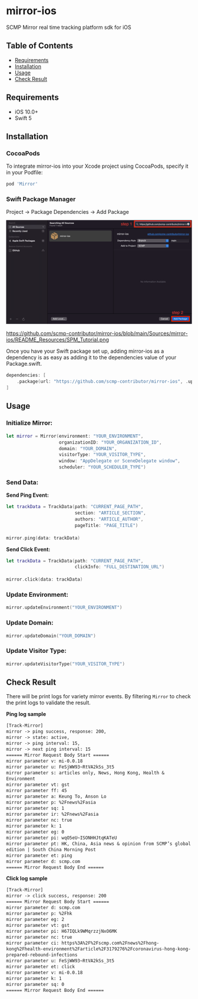 # mirror-ios

SCMP Mirror real time tracking platform sdk for iOS

## Table of Contents
* [Requirements](#requirements)
* [Installation](#installation)
* [Usage](#usage)
* [Check Result](#check-result)

## Requirements
- iOS 10.0+
- Swift 5

## Installation

### CocoaPods

To integrate mirror-ios into your Xcode project using CocoaPods, specify it in your Podfile:

```ruby
pod 'Mirror'
```

### Swift Package Manager

Project -> Package Dependencies -> Add Package

![SPM tutorial](https://github.com/scmp-contributor/mirror-ios/blob/main/Sources/mirror-ios/README_Resources/SPM_Tutorial.png)

https://github.com/scmp-contributor/mirror-ios/blob/main/Sources/mirror-ios/README_Resources/SPM_Tutorial.png

Once you have your Swift package set up, adding mirror-ios as a dependency is as easy as adding it to the dependencies value of your Package.swift.

```swift
dependencies: [
    .package(url: "https://github.com/scmp-contributor/mirror-ios", .upToNextMajor(from: "0.0.17"))
]
```

## Usage

### Initialize Mirror:

```swift
let mirror = Mirror(environment: "YOUR_ENVIRONMENT",
                    organizationID: "YOUR_ORGANIZATION_ID",
                    domain: "YOUR_DOMAIN",
                    visitorType: "YOUR_VISITOR_TYPE", 
                    window: "AppDelegate or SceneDelegate window", 
                    scheduler: "YOUR_SCHEDULER_TYPE")
```

### Send Data:

**Send Ping Event:**

```swift
let trackData = TrackData(path: "CURRENT_PAGE_PATH",
                          section: "ARTICLE_SECTION",
                          authors: "ARTICLE_AUTHOR",
                          pageTitle: "PAGE_TITLE")

mirror.ping(data: trackData)
```

**Send Click Event:**

```swift
let trackData = TrackData(path: "CURRENT_PAGE_PATH",
                          clickInfo: "FULL_DESTINATION_URL")

mirror.click(data: trackData)
```

### Update Environment:

```swift
mirror.updateEnvironment("YOUR_ENVIRONMENT")
```

### Update Domain:

```swift
mirror.updateDomain("YOUR_DOMAIN")
```

### Update Visitor Type:

```swift
mirror.updateVisitorType("YOUR_VISITOR_TYPE")
```

## Check Result
There will be print logs for variety mirror events. By filtering `Mirror` to check the print logs to validate the result.

**Ping log sample**

```
[Track-Mirror]
mirror -> ping success, response: 200,
mirror -> state: active,
mirror -> ping interval: 15,
mirror -> next ping interval: 15
====== Mirror Request Body Start ======
mirror parameter v: mi-0.0.18
mirror parameter u: FeSjWW93~RtVA2kSs_3t5
mirror parameter s: articles only, News, Hong Kong, Health & Environment
mirror parameter vt: gst
mirror parameter ff: 45
mirror parameter a: Keung To, Anson Lo
mirror parameter p: %2Fnews%2Fasia
mirror parameter sq: 1
mirror parameter ir: %2Fnews%2Fasia
mirror parameter nc: true
mirror parameter k: 1
mirror parameter eg: 0
mirror parameter pi: wqO5eU~ISONHHJtqKATeU
mirror parameter pt: HK, China, Asia news & opinion from SCMP’s global edition | South China Morning Post
mirror parameter et: ping
mirror parameter d: scmp.com
====== Mirror Request Body End ======
```

**Click log sample**

```
[Track-Mirror]
mirror -> click success, response: 200
====== Mirror Request Body Start ======
mirror parameter d: scmp.com
mirror parameter p: %2Fhk
mirror parameter eg: 2
mirror parameter vt: gst
mirror parameter pi: H67IQLk9WMqrzzjNxO6MK
mirror parameter nc: true
mirror parameter ci: https%3A%2F%2Fscmp.com%2Fnews%2Fhong-kong%2Fhealth-environment%2Farticle%2F3179276%2Fcoronavirus-hong-kong-prepared-rebound-infections
mirror parameter u: FeSjWW93~RtVA2kSs_3t5
mirror parameter et: click
mirror parameter v: mi-0.0.18
mirror parameter k: 1
mirror parameter sq: 0
====== Mirror Request Body End ======
```

